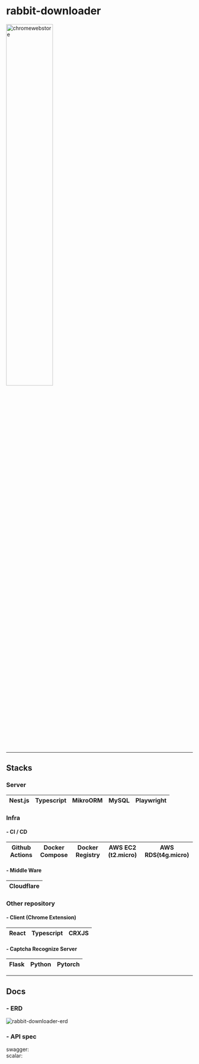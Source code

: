 # rabbit-downloader

<img alt="chromewebstore" src="https://github.com/user-attachments/assets/472d7264-eb87-4ec7-b277-87c4cdc140e2" width="50%">

---

## Stacks

### Server

| Nest.js | Typescript | MikroORM | MySQL | Playwright |
|:-------:|:----------:|:--------:|:-----:|:----------:|

### Infra

#### - CI / CD
| Github Actions | Docker Compose | Docker Registry | AWS EC2 (t2.micro) | AWS RDS(t4g.micro) | 
|:--------------:|:--------------:|:---------------:|:------------------:|:------------------:|

#### - Middle Ware

| Cloudflare |
|:----------:|

### Other repository

#### - Client (Chrome Extension)

| React | Typescript | CRXJS | 
|:-----:|:----------:|:-----:|

#### - Captcha Recognize Server

| Flask | Python | Pytorch |
|:-----:|:------:|:--------|

---

## Docs

### - ERD

![rabbit-downloader-erd](https://github.com/user-attachments/assets/644709e2-136c-4940-9462-235b2fbe6a31)

### - API spec

swagger:  
scalar:
